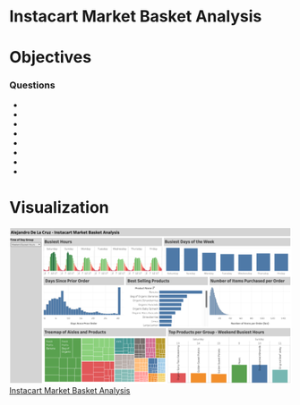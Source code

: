# Instacart Market Basket Analysis

# Objectives

### Questions
<ul>
  <li></li>
  <li></li>
  <li></li>
  <li></li>
  <li></li>
  <li></li>
  <li></li>
  <li></li>
</ul>

# Visualization
<img src = "Instacart Dashboard.png"></img>
<a href = "https://public.tableau.com/app/profile/alejandro.de.la.cruz5286/viz/InstacartMarketBasketAnalysis_17122561477850/InstacartMarketBasketAnalysis" rel="unfollow">Instacart Market Basket Analysis</a>

